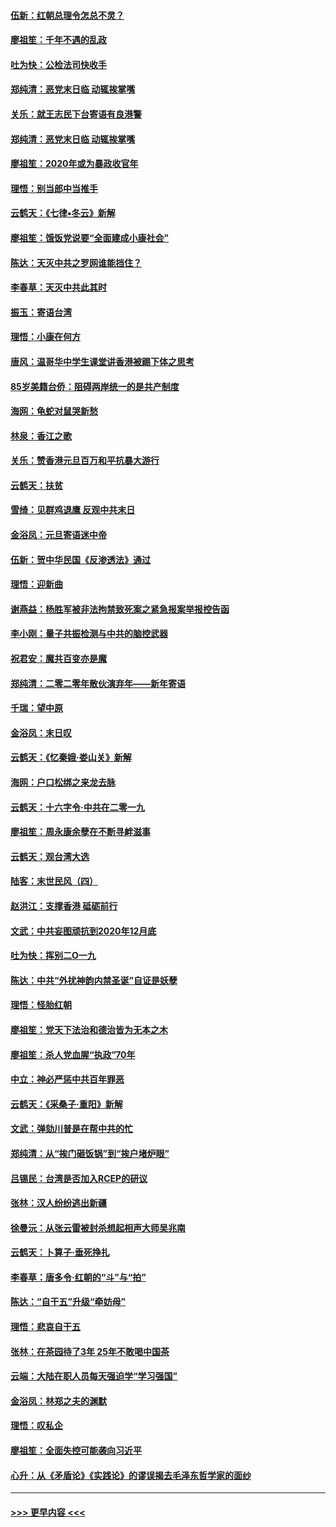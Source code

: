 #### [伍新：红朝总理令怎总不灵？](../pages/nsc993/n11770813.md?t=01070611) 
#### [廖祖笙：千年不遇的乱政](../pages/nsc993/n11770373.md?t=01070611) 
#### [吐为快：公检法司快收手](../pages/nsc993/n11770359.md?t=01070611) 
#### [郑纯清：恶党末日临 动辄挨掌嘴](../pages/nsc993/n11769912.md?t=01070611) 
#### [关乐：就王志民下台寄语有良港警](../pages/nsc993/n11769903.md?t=01070611) 
#### [郑纯清：恶党末日临 动辄挨掌嘴](../pages/nsc993/n11769356.md?t=01070611) 
#### [廖祖笙：2020年或为暴政收官年](../pages/nsc993/n11768216.md?t=01070611) 
#### [理悟：别当郎中当推手](../pages/nsc993/n11768243.md?t=01070611) 
#### [云鹤天：《七律▪冬云》新解](../pages/nsc993/n11768204.md?t=01070611) 
#### [廖祖笙：饿饭党说要“全面建成小康社会”](../pages/nsc993/n11767482.md?t=01070611) 
#### [陈达：天灭中共之罗网谁能挡住？](../pages/nsc993/n11767465.md?t=01070611) 
#### [李春草：天灭中共此其时](../pages/nsc993/n11767452.md?t=01070611) 
#### [振玉：寄语台湾](../pages/nsc993/n11767432.md?t=01070611) 
#### [理悟：小康在何方](../pages/nsc993/n11767394.md?t=01070611) 
#### [唐风：温哥华中学生课堂讲香港被踢下体之思考](../pages/nsc993/n11766848.md?t=01070611) 
#### [85岁美籍台侨：阻碍两岸统一的是共产制度](../pages/nsc993/n11765043.md?t=01070611) 
#### [海网：龟蛇对鼠哭新愁](../pages/nsc993/n11764895.md?t=01070611) 
#### [林泉：香江之歌](../pages/nsc993/n11764415.md?t=01070611) 
#### [关乐：赞香港元旦百万和平抗暴大游行](../pages/nsc993/n11764382.md?t=01070611) 
#### [云鹤天：扶贫](../pages/nsc993/n11764245.md?t=01070611) 
#### [雪绮：见群鸡退鹰  反观中共末日](../pages/nsc993/n11762112.md?t=01070611) 
#### [金浴凤：元旦寄语迷中帝](../pages/nsc993/n11761788.md?t=01070611) 
#### [伍新：贺中华民国《反渗透法》通过](../pages/nsc993/n11761994.md?t=01070611) 
#### [理悟：迎新曲](../pages/nsc993/n11761152.md?t=01070611) 
#### [谢燕益：杨胜军被非法拘禁致死案之紧急报案举报控告函](../pages/nsc993/n11756134.md?t=01070611) 
#### [李小刚：量子共振检测与中共的脑控武器](../pages/nsc993/n11754518.md?t=01070611) 
#### [祝君安：魔共百变亦是魔](../pages/nsc993/n11754469.md?t=01070611) 
#### [郑纯清：二零二零年散伙演弃年——新年寄语](../pages/nsc993/n11754195.md?t=01070611) 
#### [千瑞：望中原](../pages/nsc993/n11754159.md?t=01070611) 
#### [金浴凤：末日叹](../pages/nsc993/n11752359.md?t=01070611) 
#### [云鹤天：《忆秦娥‧娄山关》新解](../pages/nsc993/n11752348.md?t=01070611) 
#### [海网：户口松绑之来龙去脉](../pages/nsc993/n11752328.md?t=01070611) 
#### [云鹤天：十六字令‧中共在二零一九](../pages/nsc993/n11752305.md?t=01070611) 
#### [廖祖笙：周永康余孽在不断寻衅滋事](../pages/nsc993/n11751013.md?t=01070611) 
#### [云鹤天：观台湾大选](../pages/nsc993/n11751007.md?t=01070611) 
#### [陆客：末世民风（四）](../pages/nsc993/n11749203.md?t=01070611) 
#### [赵洪江：支撑香港 砥砺前行](../pages/nsc993/n11748482.md?t=01070611) 
#### [文武：中共妄图顽抗到2020年12月底](../pages/nsc993/n11748446.md?t=01070611) 
#### [吐为快：挥别二O一九](../pages/nsc993/n11748411.md?t=01070611) 
#### [陈达：中共“外扰神韵内禁圣诞”自证是妖孽](../pages/nsc993/n11748226.md?t=01070611) 
#### [理悟：怪胎红朝](../pages/nsc993/n11748206.md?t=01070611) 
#### [廖祖笙：党天下法治和德治皆为无本之木](../pages/nsc993/n11748135.md?t=01070611) 
#### [廖祖笙：杀人党血腥“执政”70年](../pages/nsc993/n11745144.md?t=01070611) 
#### [中立：神必严惩中共百年罪恶](../pages/nsc993/n11744970.md?t=01070611) 
#### [云鹤天：《采桑子‧重阳》新解](../pages/nsc993/n11744948.md?t=01070611) 
#### [文武：弹劾川普是在帮中共的忙](../pages/nsc993/n11744758.md?t=01070611) 
#### [郑纯清：从“挨门砸饭锅”到“挨户堵炉眼”](../pages/nsc993/n11744745.md?t=01070611) 
#### [吕锡民：台湾是否加入RCEP的研议](../pages/nsc993/n11744701.md?t=01070611) 
#### [张林：汉人纷纷逃出新疆](../pages/nsc993/n11743530.md?t=01070611) 
#### [徐曼沅：从张云雷被封杀想起相声大师吴兆南](../pages/nsc993/n11741816.md?t=01070611) 
#### [云鹤天：卜算子‧垂死挣扎](../pages/nsc993/n11739956.md?t=01070611) 
#### [李春草：唐多令‧红朝的“斗”与“拍”](../pages/nsc993/n11739830.md?t=01070611) 
#### [陈达：“自干五”升级“牵妨母”](../pages/nsc993/n11739724.md?t=01070611) 
#### [理悟：悲哀自干五](../pages/nsc993/n11739547.md?t=01070611) 
#### [张林：在茶园待了3年 25年不敢喝中国茶](../pages/nsc993/n11739240.md?t=01070611) 
#### [云端：大陆在职人员每天强迫学“学习强国”](../pages/nsc993/n11738735.md?t=01070611) 
#### [金浴凤：林郑之夫的渊默](../pages/nsc993/n11737735.md?t=01070611) 
#### [理悟：叹私企](../pages/nsc993/n11737715.md?t=01070611) 
#### [廖祖笙：全面失控可能袭向习近平](../pages/nsc993/n11737704.md?t=01070611) 
#### [心升：从《矛盾论》《实践论》的谬误揭去毛泽东哲学家的面纱](../pages/nsc993/n11736962.md?t=01070611) 

----
#### [ >>> 更早内容 <<< ](../indexes/nsc993-earlier.md)
